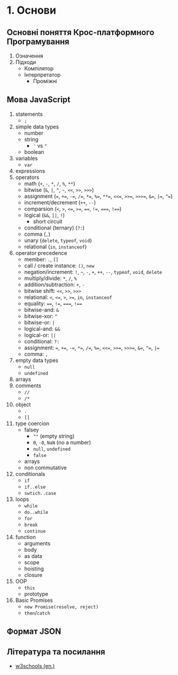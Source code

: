 # 1. Основи

## Основні поняття Крос-платформного Програмування
1. Означення
2. Підходи
    - Компілятор
    - Інтерпретатор
      - Проміжні

## Мова JavaScript

1. statements
    - `;`
2. simple data types
    - number
    - string
      - `'` vs `"`
    - boolean
3. variables
    - `var`
4. expressions
5. operators
    - math (`+`, `-`, `*`, `/`, `%`, `**`)
    - bitwise (`&`, `|`, `^`, `~`, `<<`, `>>`, `>>>`)
    - assignment (`=`, `+=`, `-=`, `/=`, `*=`, `%=`, `**=`, `<<=`, `>>=`, `>>>=`, `&=`, `|=`, `^=`)
    - increment/decrement (`++`, `--`)
    - comparsion (`<`, `>`, `<=`, `>=`, `==`, `!=`, `===`, `!==`)
    - logical (`&&`, `||`, `!`)
      - short circuit
    - conditional (ternary) (`?:`)
    - comma (`,`)
    - unary (`delete`, `typeof`, `void`)
    - relational (`in`, `instanceof`)
6. operator precedence
    - member: `.`, `[]`
    - call / create instance: `()`, `new`
    - negation/increment: `!`, `~`, `-`, `+`, `++`, `--`, `typeof`, `void`, `delete`
    - multiply/divide: `*`, `/`, `%`
    - addition/subtraction: `+`, `-`
    - bitwise shift: `<<`, `>>`, `>>>`
    - relational: `<`, `<=`, `>`, `>=`, `in`, `instanceof`
    - equality: `==`, `!=`, `===`, `!==`
    - bitwise-and: `&`
    - bitwise-xor: `^`
    - bitwise-or: `|`
    - logical-and: `&&`
    - logical-or: `||`
    - conditional: `?:`
    - assignment: `=`, `+=`, `-=`, `*=`, `/=`, `%=`, `<<=`, `>>=`, `>>>=`, `&=`, `^=`, `|=`
    - comma: `,`
7. empty data types
    - `null`
    - `undefined`
8. arrays
9. comments
    - `//`
    - `/*`
10. object
    - `.`
    - `[]`
11. type coercion
    - falsey
      - `""` (empty string)
      - `0`, `-0`, `NaN` (no a number)
      - `null`, `undefined`
      - `false`
    - arrays
    - non commutative
12. conditionals
    - `if`
    - `if..else`
    - `swtich..case`
13. loops
    - `while`
    - `do..while`
    - `for`
    - `break`
    - `continue`
14. function
    - arguments
    - body
    - as data
    - scope
    - hoisting
    - closure
15. OOP
    - `this`
    - prototype
16. Basic Promises
    - `new Promise(resolve, reject)`
    - `then`/`catch`

## Формат JSON

## Література та посилання
- [w3schools (en.)](https://www.w3schools.com/js/default.asp)
